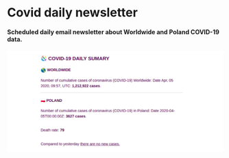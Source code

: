 # Covid daily newsletter
#### Scheduled daily email newsletter about Worldwide and Poland COVID-19 data.

![example](readme_files/example_newsletter.png)  